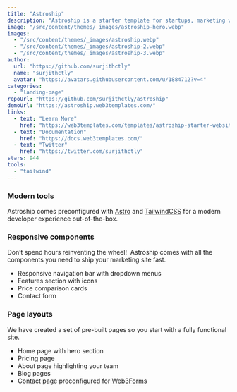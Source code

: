 ```yaml
---
title: "Astroship"
description: "Astroship is a starter template for startups, marketing websites, landing pages & blogs."
image: "/src/content/themes/_images/astroship-hero.webp"
images:
  - "/src/content/themes/_images/astroship.webp"
  - "/src/content/themes/_images/astroship-2.webp"
  - "/src/content/themes/_images/astroship-3.webp"
author:
  url: "https://github.com/surjithctly"
  name: "surjithctly"
  avatar: "https://avatars.githubusercontent.com/u/1884712?v=4"
categories:
  - "landing-page"
repoUrl: "https://github.com/surjithctly/astroship"
demoUrl: "https://astroship.web3templates.com/"
links:
  - text: "Learn More"
    href: "https://web3templates.com/templates/astroship-starter-website-template-for-astro"
  - text: "Documentation"
    href: "https://docs.web3templates.com/"
  - text: "Twitter"
    href: "https://twitter.com/surjithctly"
stars: 944
tools:
  - "tailwind"
---
```


<h3>Modern tools</h3>
<p>
  Astroship comes preconfigured with <a href="https://astro.build">Astro</a> and
  <a href="https://tailwindcss.com">TailwindCSS</a> for a modern developer experience out-of-the-box.
</p>
<h3>Responsive components</h3>
<p>
  Don’t spend hours reinventing the wheel!&nbsp; Astroship comes with all the components you need to
  ship your marketing site fast.
</p>
<ul>
  <li>Responsive navigation bar with dropdown menus</li>
  <li>Features section with icons</li>
  <li>Price comparison cards</li>
  <li>Contact form</li>
</ul>
<h3>Page layouts</h3>
<p>We have created a set of pre-built pages so you start with a fully functional site.</p>
<ul>
  <li>Home page with hero section</li>
  <li>Pricing page</li>
  <li>About page highlighting your team</li>
  <li>Blog pages</li>
  <li>Contact page preconfigured for <a href="https://web3forms.com/">Web3Forms</a></li>
</ul>
